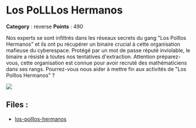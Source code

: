 # Los PoLLLos Hermanos

**Category** : reverse
**Points** : 490

Nos experts se sont infiltrés dans les réseaux secrets du gang "Los Polllos Hermanos" et ils ont pu récupérer un binaire crucial à cette organisation mafieuse du cyberespace.
Protégé par un mot de passe réputé inviolable, le binaire a résisté à toutes nos tentatives d'extraction.
Attention préparez-vous, cette organisation est connue pour avoir recruté des mathématiciens dans ses rangs.
Pourrez-vous nous aider à mettre fin aux activités de "Los Polllos Hermanos" ?

![](/files/f27e7bf4fe6c328d85cb67c75552adbb/los-polllos-hermanos.png)


## Files : 
 - [los-polllos-hermanos](./los-polllos-hermanos)


